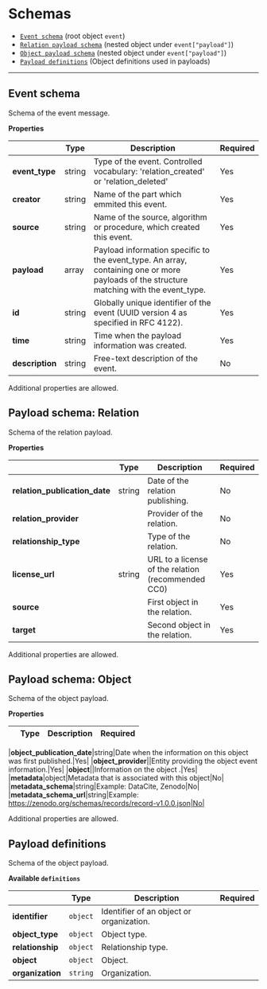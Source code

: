 # Schemas
* [`Event schema`](#reference-event-schema) (root object `event`)
* [`Relation payload schema`](#reference-payload-relation-schema) (nested object under `event["payload"]`)
* [`Object payload schema`](#reference-payload-object-schema) (nested object under `event["payload"]`)
* [`Payload definitions`](#reference-payload-definitions-schema) (Object definitions used in payloads)


---------------------------------------
<a name="reference-event-schema"></a>
## Event schema

Schema of the event message.

**Properties**

|   |Type|Description|Required|
|---|----|-----------|--------|
|**event_type**|string|Type of the event. Controlled vocabulary: 'relation_created' or 'relation_deleted'|Yes|
|**creator**|string|Name of the part which emmited this event.|Yes|
|**source**|string|Name of the source, algorithm or procedure, which created this event.|Yes|
|**payload**|array|Payload information specific to the event_type. An array, containing one or more payloads of the structure matching with the event_type.|Yes|
|**id**|string|Globally unique identifier of the event (UUID version 4 as specified in RFC 4122).|Yes|
|**time**|string|Time when the payload information was created.|Yes|
|**description**|string|Free-text description of the event.|No|


Additional properties are allowed.

<a name="reference-payload-relation-schema"></a>
## Payload schema: Relation

Schema of the relation payload.

**Properties**

|   |Type|Description|Required|
|---|----|-----------|--------|
|**relation_publication_date**|string|Date of the relation publishing.|No|
|**relation_provider**||Provider of the relation.|No|
|**relationship_type**||Type of the relation.|No|
|**license_url**|string|URL to a license of the relation (recommended CC0)|Yes|
|**source**||First object in the relation.|Yes|
|**target**||Second object in the relation.|Yes|


Additional properties are allowed.

<a name="reference-payload-object-schema"></a>
## Payload schema: Object

Schema of the object payload.

**Properties**

|   |Type|Description|Required|
|---|----|-----------|--------|

|**object_publication_date**|string|Date when the information on this object was first published.|Yes|
|**object_provider**||Entity providing the object event information.|Yes|
|**object**||Information on the object .|Yes|
|**metadata**|object|Metadata that is associated with this object|No|
|**metadata_schema**|string|Example: DataCite, Zenodo|No|
|**metadata_schema_url**|string|Example: https://zenodo.org/schemas/records/record-v1.0.0.json|No|


Additional properties are allowed.

<a name="reference-payload-definitions-schema"></a>
## Payload definitions

Schema of the object payload.

**Available ``definitions``**

|   |Type|Description|Required|
|---|----|-----------|--------|
|**identifier**|`object`|Identifier of an object or organization.||
|**object_type**|`object`|Object type.||
|**relationship**|`object`|Relationship type.||
|**object**|`object`|Object.||
|**organization**|`string`|Organization.||

